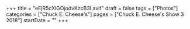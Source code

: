 +++
title = "eEjR5cXlGOjodvKzcB3l.avif"
draft = false
tags = ["Photos"]
categories = ["Chuck E. Cheese's"]
pages = ["Chuck E. Cheese's Show 3 2018"]
startDate = ""
+++
